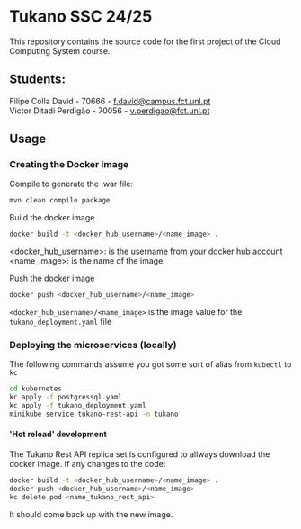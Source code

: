 # Tukano SSC 24/25
This repository contains the source code for the first project
of the Cloud Computing System course.

## Students:
Filipe Colla David - 70666 - f.david@campus.fct.unl.pt <br>
Victor Ditadi Perdigão -  70056 - v.perdigao@fct.unl.pt

## Usage

### Creating the Docker image
Compile to generate the .war file:
```bash
mvn clean compile package
```

Build the docker image
```bash
docker build -t <docker_hub_username>/<name_image> .
```
<docker_hub_username>: is the username from your docker hub account
<name_image>: is the name of the image.

Push the docker image
```bash
docker push <docker_hub_username>/<name_image>
```

```<docker_hub_username>/<name_image>``` is the image value for the ```tukano_deployment.yaml``` file

### Deploying the microservices (locally)
The following commands assume you got some sort of alias from ```kubectl``` to ```kc```
```bash
cd kubernetes
kc apply -f postgressql.yaml
kc apply -f tukano_deployment.yaml
minikube service tukano-rest-api -n tukano
```
#### 'Hot reload' development
The Tukano Rest API replica set is configured to allways download the docker image. If any changes to the code:
```bash
docker build -t <docker_hub_username>/<name_image> .
docker push <docker_hub_username>/<name_image>
kc delete pod <name_tukano_rest_api>
```
It should come back up with the new image.
